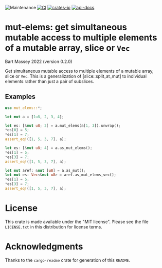 ![Maintenance](https://img.shields.io/badge/maintenance-actively--developed-brightgreen.svg)
[![CI](https://github.com/BartMassey/mut-elems/actions/workflows/main.yml/badge.svg)](https://github.com/BartMassey/mut-elems/actions)
[![crates-io](https://img.shields.io/crates/v/mut-elems.svg)](https://crates.io/crates/mut-elems)
[![api-docs](https://docs.rs/mut-elems/badge.svg)](https://docs.rs/mut-elems)

# mut-elems: get simultaneous mutable access to multiple elements of a mutable array, slice or `Vec`
Bart Massey 2022 (version 0.2.0)


Get simultaneous mutable access to multiple elements of a
mutable array, slice or `Vec`. This is a generalization of
[slice::split_at_mut] to individual elements rather
than just a pair of subslices.

## Examples

```rust
use mut_elems::*;

let mut a = [1u8, 2, 3, 4];

let es: [&mut u8; 2] = a.mut_elems(&[1, 3]).unwrap();
*es[0] = 5;
*es[1] = 7;
assert_eq!([1, 5, 3, 7], a);

let es: [&mut u8; 4] = a.as_mut_elems();
*es[1] = 5;
*es[3] = 7;
assert_eq!([1, 5, 3, 7], a);

let mut aref: &mut [u8] = a.as_mut();
let mut es: Vec<&mut u8> = aref.as_mut_elems_vec();
*es[1] = 5;
*es[3] = 7;
assert_eq!([1, 5, 3, 7], a);
```


# License

This crate is made available under the "MIT license". Please
see the file `LICENSE.txt` in this distribution for license
terms.

# Acknowledgments

Thanks to the `cargo-readme` crate for generation of this `README`.
